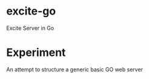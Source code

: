 # excite-go
Excite Server in Go

# Experiment
An attempt to structure a generic basic GO web server

